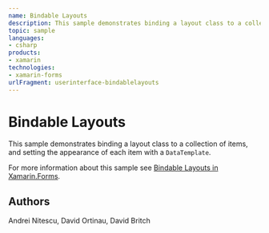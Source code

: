 ```yaml
---
name: Bindable Layouts
description: This sample demonstrates binding a layout class to a collection of items, and setting the appearance of each item with a DataTemplate.
topic: sample
languages:
- csharp
products:
- xamarin
technologies:
- xamarin-forms
urlFragment: userinterface-bindablelayouts
---
```

Bindable Layouts
================

This sample demonstrates binding a layout class to a collection of items, and setting the appearance of each item with a `DataTemplate`.

For more information about this sample see [Bindable Layouts in Xamarin.Forms](https://docs.microsoft.com/xamarin/xamarin-forms/user-interface/layouts/bindable-layouts/).

Authors
-------

Andrei Nitescu, David Ortinau, David Britch
